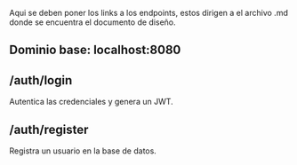 Aqui se deben poner los links a los endpoints, estos dirigen a el archivo .md donde se encuentra el documento de diseño.
## Dominio base: localhost:8080

## /auth/login
Autentica las credenciales y genera un JWT.

## /auth/register
Registra un usuario en la base de datos.



